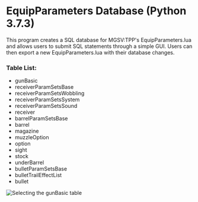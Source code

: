 # EquipParameters Database (Python 3.7.3)

This program creates a SQL database for MGSV:TPP's EquipParameters.lua and allows users to submit SQL statements through a simple GUI. Users can then export a new EquipParameters.lua with their database changes.

### Table List:
* gunBasic
* receiverParamSetsBase
* receiverParamSetsWobbling
* receiverParamSetsSystem
* receiverParamSetsSound
* receiver
* barrelParamSetsBase
* barrel
* magazine
* muzzleOption
* option
* sight
* stock
* underBarrel
* bulletParamSetsBase
* bulletTrailEffectList
* bullet


![Selecting the gunBasic table](https://i.imgur.com/gZd2icp.png)
